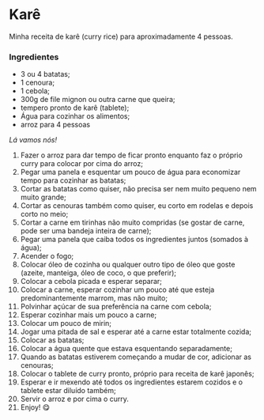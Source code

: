 # Karê

Minha receita de karê (curry rice) para aproximadamente 4 pessoas.

### Ingredientes

- 3 ou 4 batatas;
- 1 cenoura;
- 1 cebola;
- 300g de file mignon ou outra carne que queira;
- tempero pronto de karê (tablete);
- Água para cozinhar os alimentos;
- arroz para 4 pessoas

_Lá vamos nós!_

1. Fazer o arroz para dar tempo de ficar pronto enquanto faz o próprio curry para colocar por cima do arroz;
2. Pegar uma panela e esquentar um pouco de água para economizar tempo para cozinhar as batatas;
3. Cortar as batatas como quiser, não precisa ser nem muito pequeno nem muito grande;
4. Cortar as cenouras também como quiser, eu corto em rodelas e depois corto no meio;
5. Cortar a carne em tirinhas não muito compridas (se gostar de carne, pode ser uma bandeja inteira de carne);
6. Pegar uma panela que caiba todos os ingredientes juntos (somados à água);
7. Acender o fogo;
8. Colocar óleo de cozinha ou qualquer outro tipo de óleo que goste (azeite, manteiga, óleo de coco, o que preferir);
9. Colocar a cebola picada e esperar separar;
10. Colocar a carne, esperar cozinhar um pouco até que esteja predominantemente marrom, mas não muito;
11. Polvinhar açúcar de sua preferência na carne com cebola;
12. Esperar cozinhar mais um pouco a carne;
13. Colocar um pouco de mirin;
14. Jogar uma pitada de sal e esperar até a carne estar totalmente cozida;
15. Colocar as batatas;
16. Colocar a água quente que estava esquentando separadamente;
17. Quando as batatas estiverem começando a mudar de cor, adicionar as cenouras;
18. Colocar o tablete de curry pronto, próprio para receita de karê japonês;
19. Esperar e ir mexendo até todos os ingredientes estarem cozidos e o tablete estar diluído também;
20. Servir o arroz e por cima o curry.
21. Enjoy! :yum:



